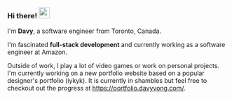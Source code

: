 ### Hi there! <img src="https://emojis.slackmojis.com/emojis/images/1536351075/4594/blob-wave.gif" width="25"/>

I'm **Davy**, a software engineer from Toronto, Canada.

I'm fascinated **full-stack development** and currently working as a software engineer at Amazon.

Outside of work, I play a lot of video games or work on personal projects. I'm currently working on a new portfolio website based on a popular designer's portfolio (iykyk). It is currently in shambles but feel free to checkout out the progress at https://portfolio.davyvong.com/.
